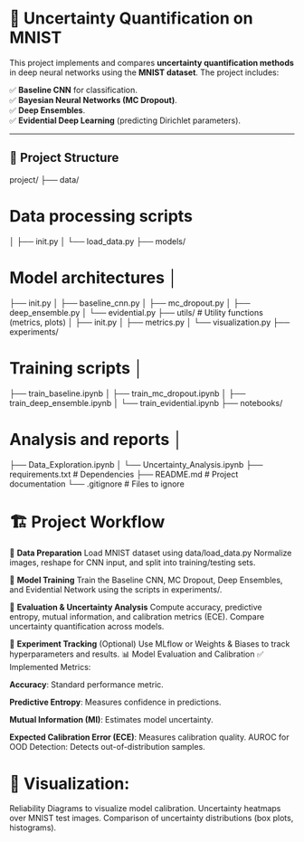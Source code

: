 # 🧠 Uncertainty Quantification on MNIST

This project implements and compares **uncertainty quantification methods** in deep neural networks using the **MNIST dataset**. The project includes:

✅ **Baseline CNN** for classification.  
✅ **Bayesian Neural Networks (MC Dropout)**.  
✅ **Deep Ensembles**.  
✅ **Evidential Deep Learning** (predicting Dirichlet parameters).  

---

## 📁 **Project Structure**

project/ 
├── data/ 
# Data processing scripts 
│
├── init.py 
│ 
└── load_data.py 
├── models/ 
# Model architectures │ 
├── init.py │ 
├── baseline_cnn.py │ 
├── mc_dropout.py │ 
├── deep_ensemble.py │ 
└── evidential.py 
├── utils/ # Utility functions (metrics, plots) │ 
├── init.py │ ├── metrics.py │ 
└── visualization.py 
├── experiments/ 
# Training scripts │ 
├── train_baseline.ipynb │ 
├── train_mc_dropout.ipynb │ 
├── train_deep_ensemble.ipynb │ 
└── train_evidential.ipynb 
├── notebooks/ 
# Analysis and reports │ 
├── Data_Exploration.ipynb │ 
└── Uncertainty_Analysis.ipynb 
├── requirements.txt # Dependencies 
├── README.md # Project documentation 
└── .gitignore # Files to ignore

# 🏗 Project Workflow

🔹 **Data Preparation**
Load MNIST dataset using data/load_data.py
Normalize images, reshape for CNN input, and split into training/testing sets.

🔹 **Model Training**
Train the Baseline CNN, MC Dropout, Deep Ensembles, and Evidential Network using the scripts in experiments/.

🔹 **Evaluation & Uncertainty Analysis**
Compute accuracy, predictive entropy, mutual information, and calibration metrics (ECE).
Compare uncertainty quantification across models.

🔹 **Experiment Tracking**
(Optional) Use MLflow or Weights & Biases to track hyperparameters and results.
📊 Model Evaluation and Calibration
✅ Implemented Metrics:

**Accuracy**: Standard performance metric.

**Predictive Entropy**: Measures confidence in predictions.

**Mutual Information (MI)**: Estimates model uncertainty.

**Expected Calibration Error (ECE)**: Measures calibration quality.
AUROC for OOD Detection: Detects out-of-distribution samples.
# 📌 Visualization:
Reliability Diagrams to visualize model calibration.
Uncertainty heatmaps over MNIST test images.
Comparison of uncertainty distributions (box plots, histograms).
